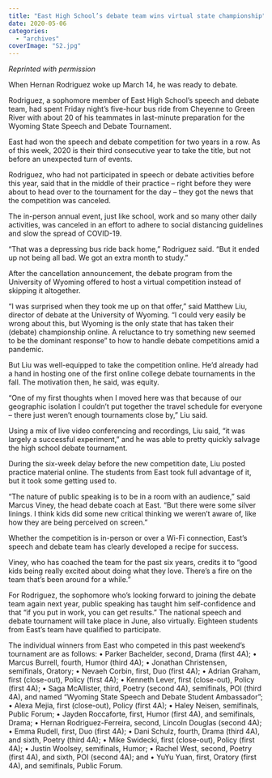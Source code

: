 ```yaml
---
title: "East High School’s debate team wins virtual state championship"
date: 2020-05-06
categories: 
  - "archives"
coverImage: "S2.jpg"
---
```


_Reprinted with permission_

When Hernan Rodriguez woke up March 14, he was ready to debate.

Rodriguez, a sophomore member of East High School’s speech and debate team, had spent Friday night’s five-hour bus ride from Cheyenne to Green River with about 20 of his teammates in last-minute preparation for the Wyoming State Speech and Debate Tournament.

East had won the speech and debate competition for two years in a row. As of this week, 2020 is their third consecutive year to take the title, but not before an unexpected turn of events.

Rodriguez, who had not participated in speech or debate activities before this year, said that in the middle of their practice – right before they were about to head over to the tournament for the day – they got the news that the competition was canceled.

The in-person annual event, just like school, work and so many other daily activities, was canceled in an effort to adhere to social distancing guidelines and slow the spread of COVID-19.

“That was a depressing bus ride back home,” Rodriguez said. “But it ended up not being all bad. We got an extra month to study.”

After the cancellation announcement, the debate program from the University of Wyoming offered to host a virtual competition instead of skipping it altogether.

“I was surprised when they took me up on that offer,” said Matthew Liu, director of debate at the University of Wyoming. “I could very easily be wrong about this, but Wyoming is the only state that has taken their (debate) championship online. A reluctance to try something new seemed to be the dominant response” to how to handle debate competitions amid a pandemic.

But Liu was well-equipped to take the competition online. He’d already had a hand in hosting one of the first online college debate tournaments in the fall. The motivation then, he said, was equity.

“One of my first thoughts when I moved here was that because of our geographic isolation I couldn’t put together the travel schedule for everyone – there just weren’t enough tournaments close by,” Liu said.

Using a mix of live video conferencing and recordings, Liu said, “it was largely a successful experiment,” and he was able to pretty quickly salvage the high school debate tournament.

During the six-week delay before the new competition date, Liu posted practice material online. The students from East took full advantage of it, but it took some getting used to.

“The nature of public speaking is to be in a room with an audience,” said Marcus Viney, the head debate coach at East. “But there were some silver linings. I think kids did some new critical thinking we weren’t aware of, like how they are being perceived on screen.”

Whether the competition is in-person or over a Wi-Fi connection, East’s speech and debate team has clearly developed a recipe for success.

Viney, who has coached the team for the past six years, credits it to “good kids being really excited about doing what they love. There’s a fire on the team that’s been around for a while.”

For Rodriguez, the sophomore who’s looking forward to joining the debate team again next year, public speaking has taught him self-confidence and that “if you put in work, you can get results.” The national speech and debate tournament will take place in June, also virtually. Eighteen students from East’s team have qualified to participate.

The individual winners from East who competed in this past weekend’s tournament are as follows: • Parker Bachelder, second, Drama (first 4A); • Marcus Burrell, fourth, Humor (third 4A); • Jonathan Christensen, semifinals, Oratory; • Nevaeh Corbin, first, Duo (first 4A); • Adrian Graham, first (close-out), Policy (first 4A); • Kenneth Lever, first (close-out), Policy (first 4A); • Saga McAllister, third, Poetry (second 4A), semifinals, POI (third 4A), and named “Wyoming State Speech and Debate Student Ambassador”; • Alexa Mejia, first (close-out), Policy (first 4A); • Haley Neisen, semifinals, Public Forum; • Jayden Roccaforte, first, Humor (first 4A), and semifinals, Drama; • Hernan Rodriguez-Ferreira, second, Lincoln Douglas (second 4A); • Emma Rudell, first, Duo (first 4A); • Dani Schulz, fourth, Drama (third 4A), and sixth, Poetry (third 4A); • Mike Swidecki, first (close-out), Policy (first 4A); • Justin Woolsey, semifinals, Humor; • Rachel West, second, Poetry (first 4A), and sixth, POI (second 4A); and • YuYu Yuan, first, Oratory (first 4A), and semifinals, Public Forum.
